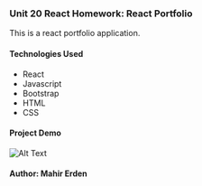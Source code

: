 ### Unit 20 React Homework: React Portfolio

This is a react portfolio application.

#### Technologies Used

* React
* Javascript
* Bootstrap
* HTML
* CSS

#### Project Demo 

![Alt Text](./src/img/portfolio.gif)

#### Author: Mahir Erden